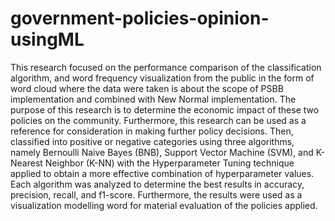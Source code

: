 # government-policies-opinion-usingML
This research focused on the performance comparison of the classification algorithm, and word frequency visualization from the public in the form of word cloud where the data were taken is about the scope of PSBB implementation and combined with New Normal implementation. The purpose of this research is to determine the economic impact of these two policies on the community. Furthermore, this research can be used as a reference for consideration in making further policy decisions. Then, classified into positive or negative categories using three algorithms, namely Bernoulli Naive Bayes (BNB), Support Vector Machine (SVM), and K-Nearest Neighbor (K-NN) with the Hyperparameter Tuning technique applied to obtain a more effective combination of hyperparameter values. Each algorithm was analyzed to determine the best results in accuracy, precision, recall, and f1-score. Furthermore, the results were used as a visualization modelling word for material evaluation of the policies applied.
